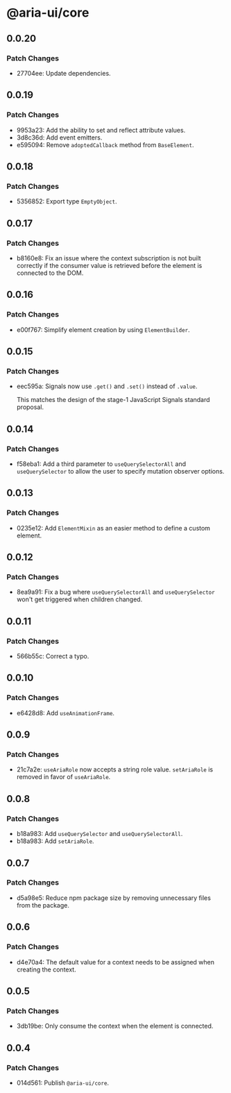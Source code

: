 # @aria-ui/core

## 0.0.20

### Patch Changes

- 27704ee: Update dependencies.

## 0.0.19

### Patch Changes

- 9953a23: Add the ability to set and reflect attribute values.
- 3d8c36d: Add event emitters.
- e595094: Remove `adoptedCallback` method from `BaseElement`.

## 0.0.18

### Patch Changes

- 5356852: Export type `EmptyObject`.

## 0.0.17

### Patch Changes

- b8160e8: Fix an issue where the context subscription is not built correctly if the consumer value is retrieved before the element is connected to the DOM.

## 0.0.16

### Patch Changes

- e00f767: Simplify element creation by using `ElementBuilder`.

## 0.0.15

### Patch Changes

- eec595a: Signals now use `.get()` and `.set()` instead of `.value`.

  This matches the design of the stage-1 JavaScript Signals standard proposal.

## 0.0.14

### Patch Changes

- f58eba1: Add a third parameter to `useQuerySelectorAll` and `useQuerySelector` to allow the user to specify mutation observer options.

## 0.0.13

### Patch Changes

- 0235e12: Add `ElementMixin` as an easier method to define a custom element.

## 0.0.12

### Patch Changes

- 8ea9a91: Fix a bug where `useQuerySelectorAll` and `useQuerySelector` won't get triggered when children changed.

## 0.0.11

### Patch Changes

- 566b55c: Correct a typo.

## 0.0.10

### Patch Changes

- e6428d8: Add `useAnimationFrame`.

## 0.0.9

### Patch Changes

- 21c7a2e: `useAriaRole` now accepts a string role value. `setAriaRole` is removed in favor of `useAriaRole`.

## 0.0.8

### Patch Changes

- b18a983: Add `useQuerySelector` and `useQuerySelectorAll`.
- b18a983: Add `setAriaRole`.

## 0.0.7

### Patch Changes

- d5a98e5: Reduce npm package size by removing unnecessary files from the package.

## 0.0.6

### Patch Changes

- d4e70a4: The default value for a context needs to be assigned when creating the context.

## 0.0.5

### Patch Changes

- 3db19be: Only consume the context when the element is connected.

## 0.0.4

### Patch Changes

- 014d561: Publish `@aria-ui/core`.
